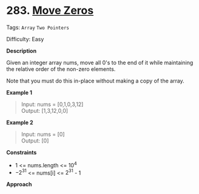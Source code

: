 # 283. [Move Zeros](https://leetcode.cn/problems/move-zeroes/)

Tags: `Array` `Two Pointers`

Difficulty: Easy

**Description**

Given an integer array nums, move all 0's to the end of it while maintaining the relative order of the non-zero elements.

Note that you must do this in-place without making a copy of the array.

**Example 1**

> Input: nums = [0,1,0,3,12]  
> Output: [1,3,12,0,0]

**Example 2**

> Input: nums = [0]  
> Output: [0]

**Constraints**

- 1 <= nums.length <= $10^4$
- $-2^{31}$ <= nums[i] <= $2^{31}$ - 1

**Approach**
